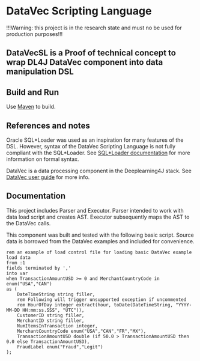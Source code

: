 DataVec Scripting Language
==========================

!!!Warning: this project is in the research state and must no be used for production purposes!!!

DataVecSL is a Proof of technical concept to wrap DL4J DataVec component into data manipulation DSL
---

## Build and Run

Use [Maven](https://maven.apache.org/) to build.

## References and notes
Oracle SQL\*Loader was used as an inspiration for many features of the DSL. However, syntax of the DataVec Scripting
Language is not fully compliant with the SQL*Loader. See [SQL\*Loader documentation](http://docs.oracle.com/database/121/SUTIL/toc.htm)
for more information on formal syntax.

DataVec is a data processing component in the Deeplearning4J stack. See [DataVec user guide](https://deeplearning4j.org/etl-userguide) for more info.

## Documentation
This project includes Parser and Executor. Parser intended to work with data load script and creates AST. Executor
subsequently maps the AST to the DataVec calls.

This component was built and tested with the following basic script. Source data is borrowed from the DataVec examples and
included for convenience.

```
rem an example of load control file for loading basic DataVec example
load data
from :1
fields terminated by ','
into var
when TransactionAmountUSD >= 0 and MerchantCountryCode in enum("USA","CAN")
as (
    DateTimeString string filler,
    rem Following will trigger unsupported exception if uncommented
    rem HourOfDay integer extract(hour, toDate(DateTimeString, "YYYY-MM-DD HH:mm:ss.SSS", "UTC")),
    CustomerID string filler,
    MerchantID string filler,
    NumItemsInTransaction integer,
    MerchantCountryCode enum("USA","CAN","FR","MX"),
    TransactionAmountUSD double (if 50.0 > TransactionAmountUSD then 0.0 else TransactionAmountUSD),
    FraudLabel enum("Fraud","Legit")
);
```
